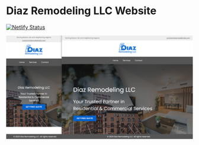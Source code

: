 # Diaz Remodeling LLC Website
[![Netlify Status](https://api.netlify.com/api/v1/badges/f6d0c441-64e3-4339-8051-d5a42b8ffc96/deploy-status)](https://app.netlify.com/sites/dremodelingllc/deploys)

![Website Preview](preview.png "Website Preview")